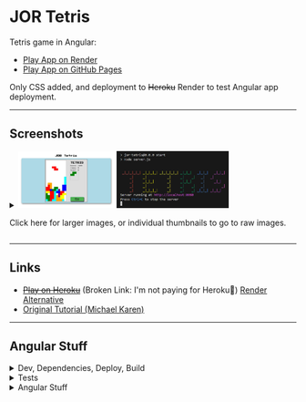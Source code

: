 # JOR Tetris

Tetris game in Angular:

- [Play App on Render](https://tetris-js.onrender.com/ "See App on Render")
- [Play App on GitHub Pages](https://joeaoregan.github.io/jor-tetris/ "See App on GitHub Pages")

Only CSS added, and deployment to ~~Heroku~~ Render to test Angular app deployment.

---

## Screenshots

<details closed>
<summary>
<img src="https://raw.githubusercontent.com/joeaoregan/jor-tetris/master/screenshot/tetris1.jpg" title="Angular Tetris" height="100"/>
<img src="https://raw.githubusercontent.com/joeaoregan/jor-tetris/master/screenshot/server.png" title="Node.js Server" height="100"/>
<p>Click here for larger images, or individual thumbnails to go to raw images.</p>
</summary>

![Angular Tetris](https://raw.githubusercontent.com/joeaoregan/jor-tetris/master/screenshot/tetris1.jpg "Angular Tetris")

###### Angular Tetris

![Server](https://raw.githubusercontent.com/joeaoregan/jor-tetris/master/screenshot/server.png "Node.js Server")

###### Server

</details>

---

## Links

- ~~[Play on Heroku](https://jor-tetris.herokuapp.com/)~~ (Broken Link: I'm not paying for Heroku🤷) [Render Alternative](https://tetris-js.onrender.com/ "See App on Render")
- [Original Tutorial (Michael Karen)](https://medium.com/angular-in-depth/game-development-tetris-in-angular-64ef96ce56f7)

---

## Angular Stuff

<details closed>
<summary>Dev, Dependencies, Deploy, Build</summary>

## Development server

Run `npm start` for a dev server. Navigate to `http://localhost:4200/`. \
The app will automatically reload if you change any of the source files.

## Build

Run `ng build` to build the project. The build artifacts will be stored in the `dist/` directory. \
Use the `--prod` flag for a production

## Dependencies

This project has the following dependencies: express, path, angular

- `npm install express  --save`
- `npm install @angular/cli@latest @angular/compiler-cli --save-dev`
- `npm install express path --save`

## Deploy

To deploy to Heroku the following is required in `package.json` along with the `server.js` file

`"start": "node server.js"` \
`"scripts": { "heroku-postbuild": "ng build --prod" }` \
`"engines": { "node": "~10.16.2", "npm": "~6.9.0" }`

This project was generated with [Angular CLI](https://github.com/angular/angular-cli) version 8.3.22.

## Development server

Run `ng serve` for a dev server. \
Navigate to `http://localhost:4200/`. \
The app will automatically reload if you change any of the source files.

## Code scaffolding

Run `ng generate component component-name` to generate a new component. \
You can also use `ng generate directive|pipe|service|class|guard|interface|enum|module`.

## Build

Run `ng build` to build the project. \
The build artifacts will be stored in the `dist/` directory. \
Use the `--prod` flag for a production build.

</details>

<details closed><summary>Tests</summary>

## Running unit tests

Run `ng test` to execute the unit tests via [Karma](https://karma-runner.github.io).

## Running end-to-end tests

Run `ng e2e` to execute the end-to-end tests via [Protractor](http://www.protractortest.org/).

</details>

<details closed>
<summary value="test">Angular Stuff</summary>

## Further help

To get more help on the Angular CLI use `ng help` or go check out the [Angular CLI README](https://github.com/angular/angular-cli/blob/master/README.md).

</details>
